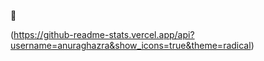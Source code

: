  👋





(https://github-readme-stats.vercel.app/api?username=anuraghazra&show_icons=true&theme=radical)



